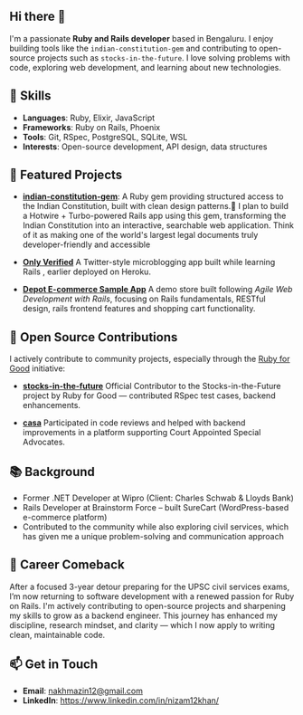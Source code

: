 ## Hi there 👋

I'm a passionate **Ruby and Rails developer** based in Bengaluru. I enjoy building tools like the `indian-constitution-gem` and contributing to open-source projects such as `stocks-in-the-future`. I love solving problems with code, exploring web development, and learning about new technologies.

## 🔧 Skills
- **Languages**: Ruby, Elixir, JavaScript
- **Frameworks**: Ruby on Rails, Phoenix
- **Tools**: Git, RSpec, PostgreSQL, SQLite, WSL
- **Interests**: Open-source development, API design, data structures

## 🌟 Featured Projects
- **[indian-constitution-gem](https://github.com/nizam12khan/indian_constitution)**: A Ruby gem providing structured access to the Indian Constitution, built with clean design patterns.🔭 I plan to build a Hotwire + Turbo-powered Rails app using this gem, transforming the Indian Constitution into an interactive, searchable web application. Think of it as making one of the world's largest legal documents truly developer-friendly and accessible

    

- **[Only Verified](https://github.com/nizam12khan/only_verified)**  A Twitter-style microblogging app built while learning Rails , earlier deployed on Heroku.

- **[Depot E-commerce Sample App](https://github.com/nizam12khan/Depot)** A demo store built following *Agile Web Development with Rails*, focusing on Rails fundamentals, RESTful design, rails frontend features and shopping cart functionality.


## 🤝 Open Source Contributions

I actively contribute to community projects, especially through the [Ruby for Good](https://rubyforgood.org/) initiative:

- **[stocks-in-the-future](https://github.com/nizam12khan/stocks-in-the-future)**  Official Contributor to the Stocks-in-the-Future project by Ruby for Good — contributed RSpec test cases, backend enhancements.

- **[casa](https://github.com/nizam12khan/casa)** Participated in code reviews and helped with backend improvements in a platform supporting Court Appointed Special Advocates.

## 📚 Background

- Former .NET Developer at Wipro (Client: Charles Schwab & Lloyds Bank)
- Rails Developer at Brainstorm Force – built SureCart (WordPress-based e-commerce platform)
- Contributed to the community while also exploring civil services, which has given me a unique problem-solving and communication approach

## 🔄 Career Comeback

After a focused 3-year detour preparing for the UPSC civil services exams, I’m now returning to software development with a renewed passion for Ruby on Rails. I'm actively contributing to open-source projects and sharpening my skills to grow as a backend engineer. This journey has enhanced my discipline, research mindset, and clarity — which I now apply to writing clean, maintainable code.

## 📫 Get in Touch
- **Email**: nakhmazin12@gmail.com
- **LinkedIn**: https://www.linkedin.com/in/nizam12khan/
